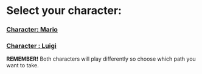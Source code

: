 # Select your character:  

### [Character: Mario](Mario/mario.md) 

### [Character : Luigi](Luigi/luigi.md)

**REMEMBER!** Both characters will play differently so choose which path you want to take.  